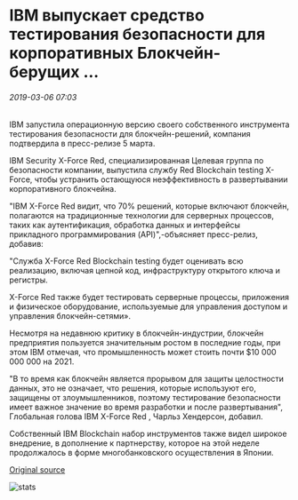 # IBM выпускает средство тестирования безопасности для корпоративных Блокчейн-берущих ...

###### 2019-03-06 07:03

IBM запустила операционную версию своего собственного инструмента тестирования безопасности для блокчейн-решений, компания подтвердила в пресс-релизе 5 марта.

IBM Security X-Force Red, специализированная Целевая группа по безопасности компании, выпустила службу Red Blockchain testing X-Force, чтобы устранить остающуюся неэффективность в развертывании корпоративного блокчейна.

"IBM X-Force Red видит, что 70% решений, которые включают блокчейн, полагаются на традиционные технологии для серверных процессов, таких как аутентификация, обработка данных и интерфейсы прикладного программирования (API)",-объясняет пресс-релиз, добавив:

"Служба X-Force Red Blockchain testing будет оценивать всю реализацию, включая цепной код, инфраструктуру открытого ключа и регистры.

X-Force Red также будет тестировать серверные процессы, приложения и физическое оборудование, используемые для управления доступом и управления блокчейн-сетями».

Несмотря на недавнюю критику в блокчейн-индустрии, блокчейн предприятия пользуется значительным ростом в последние годы, при этом IBM отмечая, что промышленность может стоить почти $10 000 000 000 на 2021.

"В то время как блокчейн является прорывом для защиты целостности данных, это не означает, что решения, которые используют его, защищены от злоумышленников, поэтому тестирование безопасности имеет важное значение во время разработки и после развертывания", Глобальная голова IBM X-Force Red , Чарльз Хендерсон, добавил.

Собственный IBM Blockchain набор инструментов также видел широкое внедрение, в дополнение к партнерству, которое на этой неделе продолжалось в форме многобанковского осуществления в Японии.

[Original source](https://cointelegraph.com/news/ibm-releases-security-testing-tool-for-enterprise-blockchain-takers)

![stats](https://c.statcounter.com/11760860/0/a89fa40b/1/ "stats")